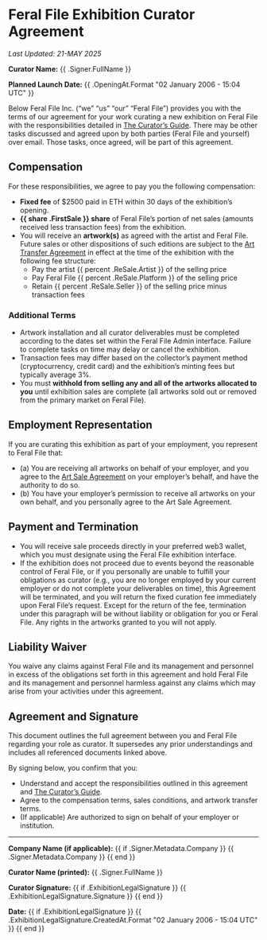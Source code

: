 # Feral File Exhibition Curator Agreement

*Last Updated: 21-MAY 2025*

**Curator Name:** {{ .Signer.FullName }}

**Planned Launch Date:** {{ .OpeningAt.Format "02 January 2006 - 15:04 UTC" }}

Below Feral File Inc. (“we” “us” “our” “Feral File”) provides you with the terms of our agreement for your work curating a new exhibition on Feral File with the responsibilities detailed in [The Curator’s Guide](https://docs.google.com/document/d/12xfm1tAaFsJE7Loj3npa7Sag_QjWpIjjdZnBjY80DEs/edit?usp=sharing). There may be other tasks discussed and agreed upon by both parties (Feral File and yourself) over email. Those tasks, once agreed, will be part of this agreement.

## Compensation

For these responsibilities, we agree to pay you the following compensation:

- **Fixed fee** of $2500 paid in ETH within 30 days of the exhibition’s opening.  
- **{{ share .FirstSale }} share** of Feral File’s portion of net sales (amounts received less transaction fees) from the exhibition.  
- You will receive an **artwork(s)** as agreed with the artist and Feral File. Future sales or other dispositions of such editions are subject to the [Art Transfer Agreement](https://feralfile.com/legal/art-transfer-agreement) in effect at the time of the exhibition with the following fee structure:  
  - Pay the artist {{ percent .ReSale.Artist }} of the selling price
  - Pay Feral File {{ percent .ReSale.Platform }} of the selling price
  - Retain {{ percent .ReSale.Seller }} of the selling price minus transaction fees

### Additional Terms

- Artwork installation and all curator deliverables must be completed according to the dates set within the Feral File Admin interface. Failure to complete tasks on time may delay or cancel the exhibition.  
- Transaction fees may differ based on the collector’s payment method (cryptocurrency, credit card) and the exhibition’s minting fees but typically average 3%.  
- You must **withhold from selling any and all of the artworks allocated to you** until exhibition sales are complete (all artworks sold out or removed from the primary market on Feral File).

## Employment Representation

If you are curating this exhibition as part of your employment, you represent to Feral File that:

- (a) You are receiving all artworks on behalf of your employer, and you agree to the [Art Sale Agreement](https://feralfile.com/legal/art-sale-agreement) on your employer’s behalf, and have the authority to do so.  
- (b) You have your employer’s permission to receive all artworks on your own behalf, and you personally agree to the Art Sale Agreement.

## Payment and Termination

- You will receive sale proceeds directly in your preferred web3 wallet, which you must designate using the Feral File exhibition interface.  
- If the exhibition does not proceed due to events beyond the reasonable control of Feral File, or if you personally are unable to fulfill your obligations as curator (e.g., you are no longer employed by your current employer or do not complete your deliverables on time), this Agreement will be terminated, and you will return the fixed curation fee immediately upon Feral File’s request. Except for the return of the fee, termination under this paragraph will be without liability or obligation for you or Feral File. Any rights in the artworks granted to you will not apply.

## Liability Waiver

You waive any claims against Feral File and its management and personnel in excess of the obligations set forth in this agreement and hold Feral File and its management and personnel harmless against any claims which may arise from your activities under this agreement.

## Agreement and Signature

This document outlines the full agreement between you and Feral File regarding your role as curator. It supersedes any prior understandings and includes all referenced documents linked above.

By signing below, you confirm that you:

- Understand and accept the responsibilities outlined in this agreement and [The Curator’s Guide](https://docs.google.com/document/d/12xfm1tAaFsJE7Loj3npa7Sag_QjWpIjjdZnBjY80DEs/edit?usp=sharing).  
- Agree to the compensation terms, sales conditions, and artwork transfer terms.  
- (If applicable) Are authorized to sign on behalf of your employer or institution.

---


**Company Name (if applicable):** {{ if .Signer.Metadata.Company }} {{ .Signer.Metadata.Company }} {{ end }}

**Curator Name (printed):** {{ .Signer.FullName }}

**Curator Signature:** {{ if .ExhibitionLegalSignature }} {{ .ExhibitionLegalSignature.Signature }} {{ end }}

**Date:** {{ if .ExhibitionLegalSignature }} {{ .ExhibitionLegalSignature.CreatedAt.Format "02 January 2006 - 15:04 UTC" }} {{ end }}

